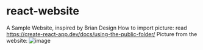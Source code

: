 # react-website
 A Sample Website, inspired by Brian Design
 How to import picture: read https://create-react-app.dev/docs/using-the-public-folder/
 Picture from the website:
 ![image](https://user-images.githubusercontent.com/74672026/121215229-08a5a100-c8aa-11eb-886a-d5589681d54b.png)


